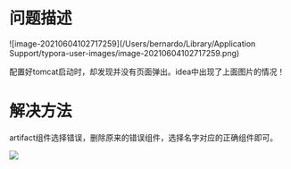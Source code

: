 # 问题描述

![image-20210604102717259](/Users/bernardo/Library/Application Support/typora-user-images/image-20210604102717259.png)

配置好tomcat启动时，却发现并没有页面弹出。idea中出现了上面图片的情况！

# 解决方法

artifact组件选择错误，删除原来的错误组件，选择名字对应的正确组件即可。

![](https://gitee.com/jasonM4A1/pictureHost/raw/master/img/20210604102907.png)